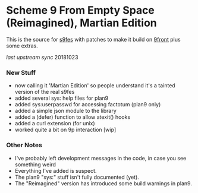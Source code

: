 # Scheme 9 From Empty Space (Reimagined), Martian Edition #

This is the source for [s9fes](http://www.t3x.org/s9fes) with patches to make it build on [9front](http://www.9front.org) plus some extras.

*last upstream sync* 20181023

### New Stuff ###
* now calling it 'Martian Edition' so people understand it's a tainted version of the real s9fes
* added several sys: help files for plan9
* added sys:userpasswd for accessing factotum (plan9 only)
* added a simple json module to the library
* added a (defer) function to allow atexit() hooks
* added a curl extension (for unix)
* worked quite a bit on 9p interaction [wip]

### Other Notes ###
* I've probably left development messages in the code, in case you see something weird
* Everything I've added is suspect.
* The plan9 "sys:" stuff isn't fully documented (yet).
* The "Reimagined" version has introduced some build warnings in plan9.
